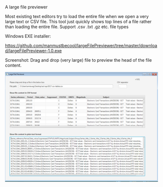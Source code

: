 A large file previewer 

Most existing text editors try to load the entire file when we open a very large text or CSV file.
This tool just quickly shows top lines of a file rather than loading the entire file.
Support .csv .txt .gz etc. file types

Windows EXE installer:

https://github.com/manmustbecool/largeFilePreviewer/tree/master/download/largeFilePreviewer-1.0.exe


Screenshot:
Drag and drop (very large) file to preview the head of the file content.

![alt text](https://github.com/manmustbecool/largeFilePreviewer/blob/master/screenshot.png)